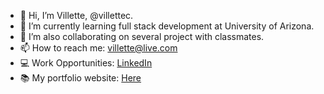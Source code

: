 
- 👋 Hi, I’m Villette, @villettec.
- 🌱 I’m currently learning full stack development at University of Arizona.
- 💞️ I’m also collaborating on several project with classmates.
- 📫 How to reach me: villette@live.com
- 💻 Work Opportunities: [LinkedIn](https://www.linkedin.com/in/villette-comfort-80ab86234/)
- 📚 My portfolio website: [Here](https://villettec.github.io/Villette_Comfort_Portfolio/)
